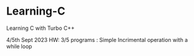 # Learning-C
Learning C with Turbo C++


4/5th Sept 2023 HW: 
3/5 programs : Simple Incrimental operation with a while loop
